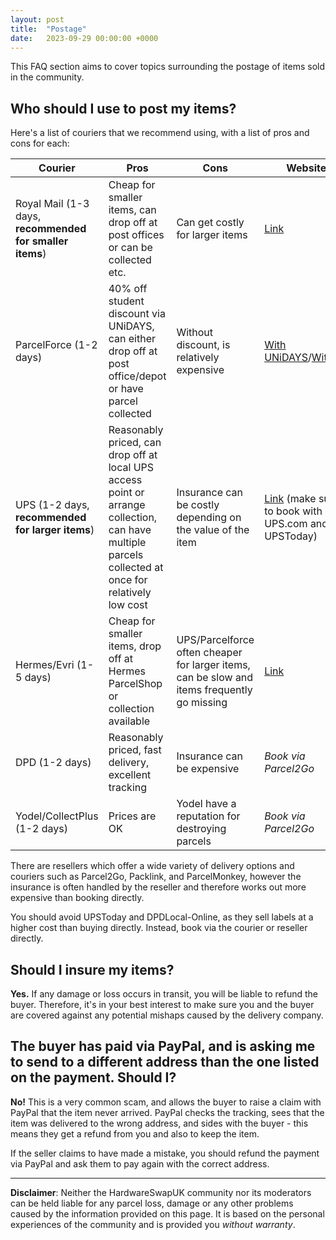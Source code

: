 ```yaml
---
layout: post
title:  "Postage"
date:   2023-09-29 00:00:00 +0000
---
```


This FAQ section aims to cover topics surrounding the postage of items sold in the community.

## Who should I use to post my items?

Here's a list of couriers that we recommend using, with a list of pros and cons for each:

| Courier | Pros | Cons | Website |
| --- | --- | --- | --- |
| Royal Mail (1-3 days, **recommended for smaller items**) | Cheap for smaller items, can drop off at post offices or can be collected etc. | Can get costly for larger items | [Link](https://royalmail.com) |
| ParcelForce (1-2 days) | 40% off student discount via UNiDAYS, can either drop off at post office/depot or have parcel collected | Without discount, is relatively expensive | [With UNiDAYS](https://parcelforce.com/unidays)/[Without](https://parcelforce.com) |
| UPS (1-2 days, **recommended for larger items**) | Reasonably priced, can drop off at local UPS access point or arrange collection, can have multiple parcels collected at once for relatively low cost | Insurance can be costly depending on the value of the item | [Link](https://www.ups.com/ship/guided) (make sure to book with UPS.com and not UPSToday) |
| Hermes/Evri (1-5 days) | Cheap for smaller items, drop off at Hermes ParcelShop or collection available | UPS/Parcelforce often cheaper for larger items, can be slow and items frequently go missing | [Link](https://www.myhermes.co.uk/) |
| DPD (1-2 days) | Reasonably priced, fast delivery, excellent tracking | Insurance can be expensive | _Book via Parcel2Go_ |
| Yodel/CollectPlus (1-2 days) | Prices are OK | Yodel have a reputation for destroying parcels | _Book via Parcel2Go_ |

There are resellers which offer a wide variety of delivery options and couriers such as Parcel2Go, Packlink, and ParcelMonkey, however the insurance is often handled by the reseller and therefore works out more expensive than booking directly.

You should avoid UPSToday and DPDLocal-Online, as they sell labels at a higher cost than buying directly. Instead, book via the courier or reseller directly.

## Should I insure my items?

**Yes.** If any damage or loss occurs in transit, you will be liable to refund the buyer. Therefore, it's in your best interest to make sure you and the buyer are covered against any potential mishaps caused by the delivery company.

## The buyer has paid via PayPal, and is asking me to send to a different address than the one listed on the payment. Should I?

**No!** This is a very common scam, and allows the buyer to raise a claim with PayPal that the item never arrived. PayPal checks the tracking, sees that the item was delivered to the wrong address, and sides with the buyer - this means they get a refund from you and also to keep the item.

If the seller claims to have made a mistake, you should refund the payment via PayPal and ask them to pay again with the correct address.

---

**Disclaimer**: Neither the HardwareSwapUK community nor its moderators can be held liable for any parcel loss, damage or any other problems caused by the information provided on this page. It is based on the personal experiences of the community and is provided you _without warranty_.
